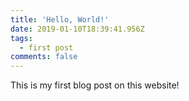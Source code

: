 ```yaml
---
title: 'Hello, World!'
date: 2019-01-10T18:39:41.956Z
tags:
  - first post
comments: false
---
```

This is my first blog post on this website!
